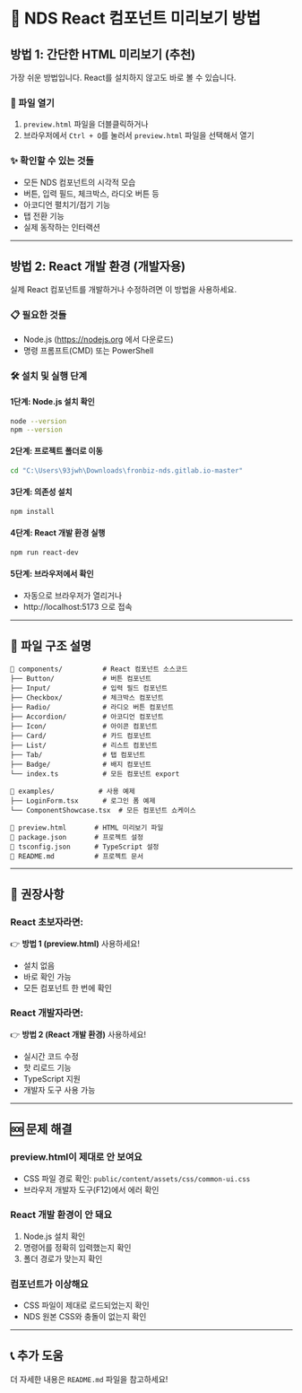 # 🚀 NDS React 컴포넌트 미리보기 방법

## 방법 1: 간단한 HTML 미리보기 (추천)

가장 쉬운 방법입니다. React를 설치하지 않고도 바로 볼 수 있습니다.

### 📁 파일 열기
1. `preview.html` 파일을 더블클릭하거나
2. 브라우저에서 `Ctrl + O`를 눌러서 `preview.html` 파일을 선택해서 열기

### ✨ 확인할 수 있는 것들
- 모든 NDS 컴포넌트의 시각적 모습
- 버튼, 입력 필드, 체크박스, 라디오 버튼 등
- 아코디언 펼치기/접기 기능
- 탭 전환 기능
- 실제 동작하는 인터랙션

---

## 방법 2: React 개발 환경 (개발자용)

실제 React 컴포넌트를 개발하거나 수정하려면 이 방법을 사용하세요.

### 📋 필요한 것들
- Node.js (https://nodejs.org 에서 다운로드)
- 명령 프롬프트(CMD) 또는 PowerShell

### 🛠 설치 및 실행 단계

#### 1단계: Node.js 설치 확인
```bash
node --version
npm --version
```

#### 2단계: 프로젝트 폴더로 이동
```bash
cd "C:\Users\93jwh\Downloads\fronbiz-nds.gitlab.io-master"
```

#### 3단계: 의존성 설치
```bash
npm install
```

#### 4단계: React 개발 환경 실행
```bash
npm run react-dev
```

#### 5단계: 브라우저에서 확인
- 자동으로 브라우저가 열리거나
- http://localhost:5173 으로 접속

---

## 📂 파일 구조 설명

```
📁 components/          # React 컴포넌트 소스코드
├── Button/            # 버튼 컴포넌트
├── Input/             # 입력 필드 컴포넌트
├── Checkbox/          # 체크박스 컴포넌트
├── Radio/             # 라디오 버튼 컴포넌트
├── Accordion/         # 아코디언 컴포넌트
├── Icon/              # 아이콘 컴포넌트
├── Card/              # 카드 컴포넌트
├── List/              # 리스트 컴포넌트
├── Tab/               # 탭 컴포넌트
├── Badge/             # 배지 컴포넌트
└── index.ts           # 모든 컴포넌트 export

📁 examples/           # 사용 예제
├── LoginForm.tsx      # 로그인 폼 예제
└── ComponentShowcase.tsx  # 모든 컴포넌트 쇼케이스

📄 preview.html       # HTML 미리보기 파일
📄 package.json       # 프로젝트 설정
📄 tsconfig.json      # TypeScript 설정
📄 README.md          # 프로젝트 문서
```

---

## 🎯 권장사항

### React 초보자라면:
👉 **방법 1 (preview.html)** 사용하세요!
- 설치 없음
- 바로 확인 가능
- 모든 컴포넌트 한 번에 확인

### React 개발자라면:
👉 **방법 2 (React 개발 환경)** 사용하세요!
- 실시간 코드 수정
- 핫 리로드 기능
- TypeScript 지원
- 개발자 도구 사용 가능

---

## 🆘 문제 해결

### preview.html이 제대로 안 보여요
- CSS 파일 경로 확인: `public/content/assets/css/common-ui.css`
- 브라우저 개발자 도구(F12)에서 에러 확인

### React 개발 환경이 안 돼요
1. Node.js 설치 확인
2. 명령어를 정확히 입력했는지 확인
3. 폴더 경로가 맞는지 확인

### 컴포넌트가 이상해요
- CSS 파일이 제대로 로드되었는지 확인
- NDS 원본 CSS와 충돌이 없는지 확인

---

## 📞 추가 도움

더 자세한 내용은 `README.md` 파일을 참고하세요!